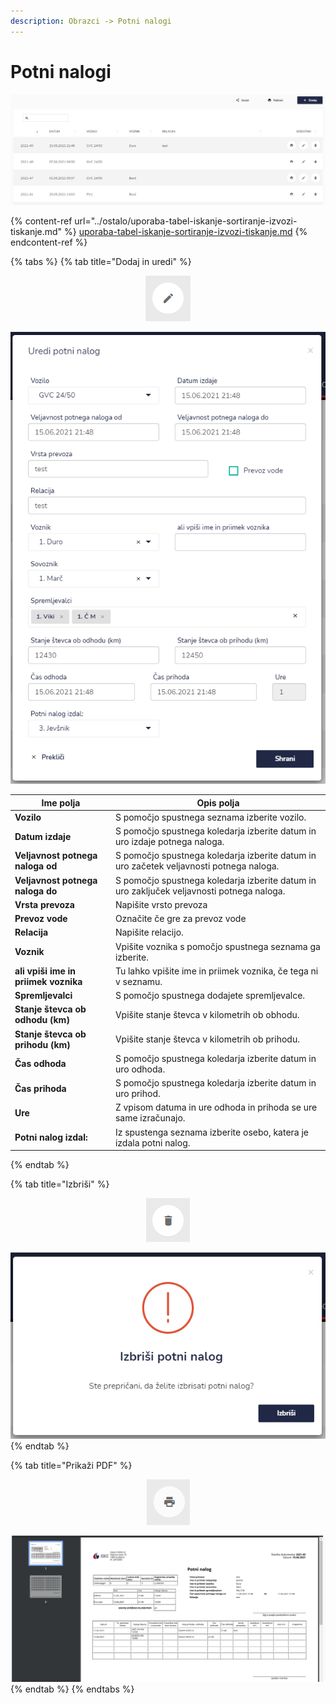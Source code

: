 ```yaml
---
description: Obrazci -> Potni nalogi
---
```


# Potni nalogi

![](../.gitbook/assets/Obrazci_potni_nalog_pogled.PNG)

{% content-ref url="../ostalo/uporaba-tabel-iskanje-sortiranje-izvozi-tiskanje.md" %}
[uporaba-tabel-iskanje-sortiranje-izvozi-tiskanje.md](../ostalo/uporaba-tabel-iskanje-sortiranje-izvozi-tiskanje.md)
{% endcontent-ref %}

{% tabs %}
{% tab title="Dodaj in uredi" %}
<div align="center"><img src="../.gitbook/assets/Knjiga_ikona_pisalo (5).png" alt="Ikona za brisanje"></div>

![](../.gitbook/assets/Obrazci_potni_nalog_uredi.PNG)

| Ime polja                            | Opis polja                                                                                |
| ------------------------------------ | ----------------------------------------------------------------------------------------- |
| **Vozilo**                           | S pomočjo spustnega seznama izberite vozilo.                                              |
| **Datum izdaje**                     | S pomočjo spustnega koledarja izberite datum in uro izdaje potnega naloga.                |
| **Veljavnost potnega naloga od**     | S pomočjo spustnega koledarja izberite datum in uro začetek veljavnosti potnega naloga.   |
| **Veljavnost potnega naloga do**     | S pomočjo spustnega koledarja izberite datum in uro zaključek veljavnosti potnega naloga. |
| **Vrsta prevoza**                    | Napišite vrsto prevoza                                                                    |
| **Prevoz vode**                      | Označite če gre za prevoz vode                                                            |
| **Relacija**                         | Napišite relacijo.                                                                        |
| **Voznik**                           | Vpišite voznika s pomočjo spustnega seznama ga izberite.                                  |
| **ali vpiši ime in priimek voznika** | Tu lahko vpišite ime in priimek voznika, če tega ni v seznamu.                            |
| **Spremljevalci**                    | S pomočjo spustnega dodajete spremljevalce.                                               |
| **Stanje števca ob odhodu (km)**     | Vpišite stanje števca v kilometrih ob obhodu.                                             |
| **Stanje števca ob prihodu (km)**    | Vpišite stanje števca v kilometrih ob prihodu.                                            |
| **Čas odhoda**                       | S pomočjo spustnega koledarja izberite datum in uro odhoda.                               |
| **Čas prihoda**                      | S pomočjo spustnega koledarja izberite datum in uro prihod.                               |
| **Ure**                              | Z vpisom datuma in ure odhoda in prihoda se ure same izračunajo.                          |
| **Potni nalog izdal:**               | Iz spustenga seznama izberite osebo, katera je izdala potni nalog.                        |
{% endtab %}

{% tab title="Izbriši" %}
<div align="center"><img src="../.gitbook/assets/Knjiga_ikona_izbris.png" alt="Ikona za brisanje"></div>

![](../.gitbook/assets/Obrazci_potni_nalog_izbrisi.PNG)
{% endtab %}

{% tab title="Prikaži PDF" %}
<div align="center"><img src="../.gitbook/assets/Knjiga_ikona_tisk (1).png" alt="Ikona za prikaz PDF dokumenta."></div>

![](../.gitbook/assets/Obrazci_potni_nalog_tiskaj.PNG)
{% endtab %}
{% endtabs %}

​‌
